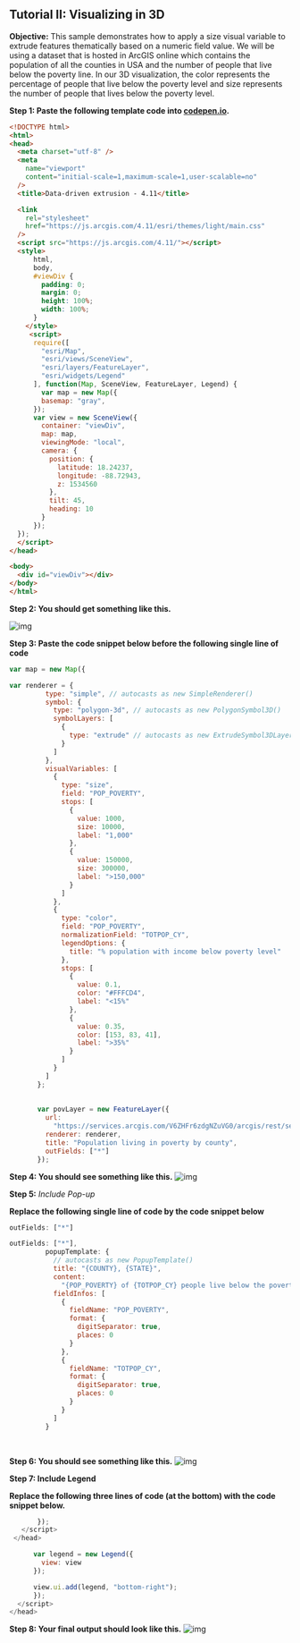 ## Tutorial II:  Visualizing in 3D



**Objective:** This sample demonstrates how to apply a size visual variable to extrude features thematically based on a numeric field value. We will be using a dataset that is hosted in ArcGIS online which contains the population of all the counties in USA and the number of people that live below the poverty line. In our 3D visualization, the color represents the percentage of people that live below the poverty level and size represents the number of people that lives below the poverty level.

  

**Step 1: Paste the following template code into [codepen.io](https://codepen.io/).**

 ```html
<!DOCTYPE html>
<html>
 <head>
   <meta charset="utf-8" />
   <meta
     name="viewport"
     content="initial-scale=1,maximum-scale=1,user-scalable=no"
   />
   <title>Data-driven extrusion - 4.11</title>
 
   <link
     rel="stylesheet"
     href="https://js.arcgis.com/4.11/esri/themes/light/main.css"
   />
   <script src="https://js.arcgis.com/4.11/"></script>
   <style>
       html,
       body,
       #viewDiv {
         padding: 0;
         margin: 0;
         height: 100%;
         width: 100%;
       }
     </style>
      <script>
       require([
         "esri/Map",
         "esri/views/SceneView",
         "esri/layers/FeatureLayer",
         "esri/widgets/Legend"
       ], function(Map, SceneView, FeatureLayer, Legend) {
         var map = new Map({
         basemap: "gray",
       });
       var view = new SceneView({
         container: "viewDiv",
         map: map,
         viewingMode: "local",
         camera: {
           position: {
             latitude: 18.24237,
             longitude: -88.72943,
             z: 1534560
           },
           tilt: 45,
           heading: 10
         }
       });
   });
   </script>
 </head>
 
 <body>
   <div id="viewDiv"></div>
 </body>
</html>
 ```





**Step 2: You should get something like this.**

  ![img](https://lh4.googleusercontent.com/w9Ox1M4-T714T5KE3tI-b4Wb9HTrh6sPP8agL_dWbMe6R1MbVwM_7_3hjAKjZrOBOM1nME3A5dTZnmDJjgZ9V1LAZkxtamAC3qKJl4RmCh5zI1PZbeYKueBGAx-SW8nKSiBieSSg)



**Step 3: Paste the code snippet below before the following single line of code**

 ```javascript
var map = new Map({
 ```

```javascript
var renderer = {
         type: "simple", // autocasts as new SimpleRenderer()
         symbol: {
           type: "polygon-3d", // autocasts as new PolygonSymbol3D()
           symbolLayers: [
             {
               type: "extrude" // autocasts as new ExtrudeSymbol3DLayer()
             }
           ]
         },
         visualVariables: [
           {
             type: "size",
             field: "POP_POVERTY",
             stops: [
               {
                 value: 1000,
                 size: 10000,
                 label: "1,000"
               },
               {
                 value: 150000,
                 size: 300000,
                 label: ">150,000"
               }
             ]
           },
           {
             type: "color",
             field: "POP_POVERTY",
             normalizationField: "TOTPOP_CY",
             legendOptions: {
               title: "% population with income below poverty level"
             },
             stops: [
               {
                 value: 0.1,
                 color: "#FFFCD4",
                 label: "<15%"
               },
               {
                 value: 0.35,
                 color: [153, 83, 41],
                 label: ">35%"
               }
             ]
           }
         ]
       };
 
 
       var povLayer = new FeatureLayer({
         url:
           "https://services.arcgis.com/V6ZHFr6zdgNZuVG0/arcgis/rest/services/counties_politics_poverty/FeatureServer/0",
         renderer: renderer,
         title: "Population living in poverty by county",
         outFields: ["*"]
       });
```





**Step 4: You should see something like this.**  ![img](https://lh3.googleusercontent.com/ijti0zxFyVxn9APrNtMCyTdZZQKoPu-IVV5MyVgiVbQAfMoSFMV-_QEmDsJ6_M8WlUmMQXQAvNJ0cYLJzwDJVPYCFOa1Gj4rA8Y1fSdii-a3-BGsGFamsjtCzLN5F7_4PFAIbGEI)

 

 **Step 5:** *Include Pop-up*

**Replace the following single line of code by the code snippet below**

```javascript
outFields: ["*"]
```

```javascript
outFields: ["*"],
         popupTemplate: {
           // autocasts as new PopupTemplate()
           title: "{COUNTY}, {STATE}",
           content:
             "{POP_POVERTY} of {TOTPOP_CY} people live below the poverty line.",
           fieldInfos: [
             {
               fieldName: "POP_POVERTY",
               format: {
                 digitSeparator: true,
                 places: 0
               }
             },
             {
               fieldName: "TOTPOP_CY",
               format: {
                 digitSeparator: true,
                 places: 0
               }
             }
           ]
         }
```



​        

**Step 6: You should see something like this.** ![img](https://lh6.googleusercontent.com/RYuJD6VXktwfBm7Ln4lDD_NeHyF6_22LoWDQG5CgmCEZNPjeDu7wsqel_7r_l0XoR8yLZK6tEzC8Y1EBIH0w_nQCxmOhU4-RIlTiOx111Ntq33YaJYf7U0qbU5UN69i8Gu3du_WS)

 

 

**Step 7: Include Legend**

**Replace the following three lines of code (at the bottom) with the code snippet below.** 

```javascript
       });
   </script>
 </head>
```



 ```javascript
       var legend = new Legend({
         view: view
       });
 
       view.ui.add(legend, "bottom-right");
       });
   </script>
 </head>
 ```



 

 **Step 8: Your final output should look like this.** ![img](https://lh5.googleusercontent.com/v7Ylor1gm-P8E_TOcWz8_p2UwkcPAd9xdLtm21Pmta2D6ygz3Z5daPJ2iJ-Kx1IciJit0I99ywcLgx1VbjJKBu6AW65DqyWBBdxAKjRchDD7_6mYulsOxm88pzmYT4YP55q9_s4C)



